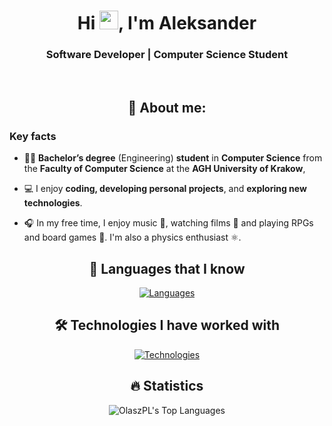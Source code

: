 <div align="center">

# Hi <img src="https://raw.githubusercontent.com/MartinHeinz/MartinHeinz/master/wave.gif" width="30px">, I'm Aleksander

### Software Developer | Computer Science Student

<br>

## 👨 About me:

</div>

### Key facts

- 👨‍🎓 **Bachelor’s degree** (Engineering) **student** in **Computer Science** from the **Faculty of Computer Science** at the **AGH University of Krakow**,

- 💻 I enjoy **coding, developing personal projects**, and **exploring new technologies**.

- 🎧 In my free time, I enjoy music 🎵, watching films 🎥 and playing RPGs and board games 🎲. I'm also a physics enthusiast ⚛️.


<div align="center">

## 🚀 Languages that I know

[![Languages](https://skillicons.dev/icons?i=py,java,c,bash,r)](https://skillicons.dev)

## 🛠️ Technologies I have worked with

[![Technologies](https://skillicons.dev/icons?i=arduino,cloudflare,docker,git,github,gradle,idea,linux,redhat,vscode,md)](https://skillicons.dev)


## 🔥 Statistics

![OlaszPL's Top Languages](https://github-readme-stats.vercel.app/api/top-langs/?username=OlaszPL&theme=vue-dark&show_icons=true&hide_border=true&layout=compact&hide=jupyter%20notebook)

</div>
